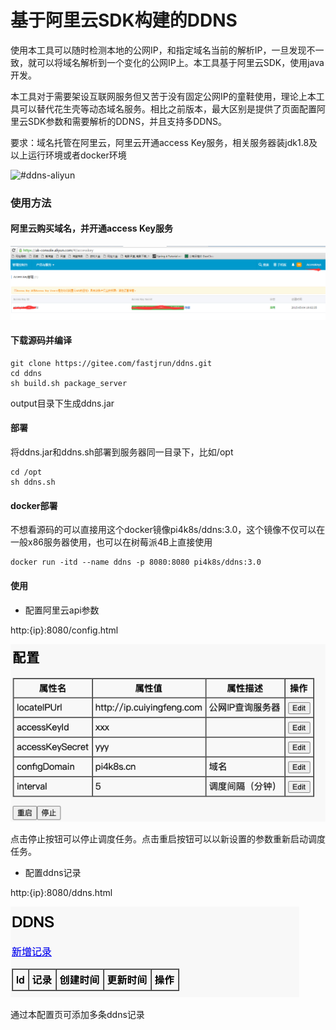 # 基于阿里云SDK构建的DDNS

使用本工具可以随时检测本地的公网IP，和指定域名当前的解析IP，一旦发现不一致，就可以将域名解析到一个变化的公网IP上。本工具基于阿里云SDK，使用java开发。

本工具对于需要架设互联网服务但又苦于没有固定公网IP的童鞋使用，理论上本工具可以替代花生壳等动态域名服务。相比之前版本，最大区别是提供了页面配置阿里云SDK参数和需要解析的DDNS，并且支持多DDNS。

要求：域名托管在阿里云，阿里云开通access Key服务，相关服务器装jdk1.8及以上运行环境或者docker环境

![#ddns-aliyun](http://assets.processon.com/chart_image/63056ec463768906ff5f9160.png "概念和设计思路")


### 使用方法
#### 阿里云购买域名，并开通access Key服务 
![输入图片说明](static/images/aliyun.png)

#### 下载源码并编译
```
git clone https://gitee.com/fastjrun/ddns.git
cd ddns
sh build.sh package_server
```
output目录下生成ddns.jar
#### 部署
将ddns.jar和ddns.sh部署到服务器同一目录下，比如/opt
```
cd /opt
sh ddns.sh
```
#### docker部署
不想看源码的可以直接用这个docker镜像pi4k8s/ddns:3.0，这个镜像不仅可以在一般x86服务器使用，也可以在树莓派4B上直接使用
```
docker run -itd --name ddns -p 8080:8080 pi4k8s/ddns:3.0
```
#### 使用
- 配置阿里云api参数 

http:{ip}:8080/config.html

![输入图片说明](static/images/config.png)  

点击停止按钮可以停止调度任务。点击重启按钮可以以新设置的参数重新启动调度任务。

- 配置ddns记录

http:{ip}:8080/ddns.html

![输入图片说明](static/images/ddns.png)

通过本配置页可添加多条ddns记录